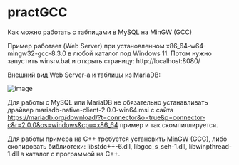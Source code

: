 # practGCC
Как можно работать с таблицами в MySQL на MinGW (GCC)

Пример работает (Web Server) при установленном x86_64-w64-mingw32-gcc-8.3.0 в любой каталог под Windows 11. Потом нужно запустить winsrv.bat и открыть страницу: http://localhost:8080/

Внешний вид Web Server-a и таблицы из MariaDB:

![image](https://github.com/alex1543/practGCC/assets/10297748/a95fcefc-eebd-4f23-a21a-51f8f4fb5b35)



Для работы с MySQL или MariaDB не обязательно устанавливать драйвер mariadb-native-client-2.0.0-win64.msi с сайта https://mariadb.org/download/?t=connector&o=true&p=connector-c&r=2.0.0&os=windows&cpu=x86_64 пример и так скомпиллируется.

Для работы примера на C++ требуется установить MinGW (GCC), либо скопировать библиотеки: libstdc++-6.dll, libgcc_s_seh-1.dll, libwinpthread-1.dll в каталог с программой на C++.

